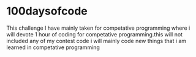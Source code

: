 # 100daysofcode

This challenge I have mainly taken for competative programming where i will devote 1 hour of coding for competative programming.this will not included any of my contest code i will mainly code new things that i am learned in competative programming
